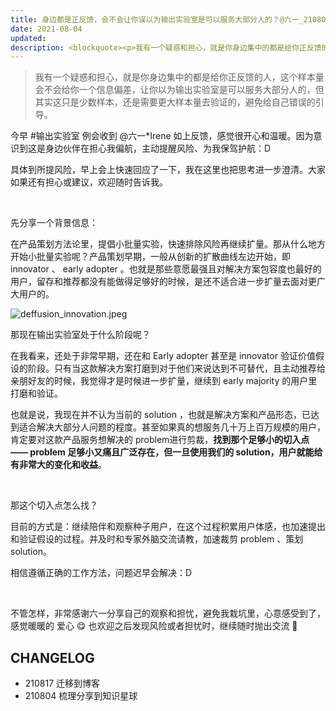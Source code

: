 ```yaml
---
title: 身边都是正反馈，会不会让你误以为输出实验室是可以服务大部分人的？@六一_210804
date: 2021-08-04
updated: 
description: <blockquote><p>我有一个疑惑和担心，就是你身边集中的都是给你正反馈的人，这个样本量会不会给你一个信息偏差，让你以为输出实验室是可以服务大部分人的，但其实这只是少数样本，还是需要更大样本量去验证的，避免给自己错误的引导。</p></blockquote><p>今早 #输出实验室 例会收到 @六一*Irene 如上反馈，感觉很开心和温暖。因为意识到这是身边伙伴在担心我偏航，主动提醒风险、为我保驾护航：D</p><p>具体到所提风险，早上会上快速回应了一下，我在这里也把思考进一步澄清。大家如果还有担心或建议，欢迎随时告诉我。</p>
---
```


> 我有一个疑惑和担心，就是你身边集中的都是给你正反馈的人，这个样本量会不会给你一个信息偏差，让你以为输出实验室是可以服务大部分人的，但其实这只是少数样本，还是需要更大样本量去验证的，避免给自己错误的引导。

今早 #输出实验室 例会收到 @六一*Irene  如上反馈，感觉很开心和温暖。因为意识到这是身边伙伴在担心我偏航，主动提醒风险、为我保驾护航：D

具体到所提风险，早上会上快速回应了一下，我在这里也把思考进一步澄清。大家如果还有担心或建议，欢迎随时告诉我。


<br> 

先分享一个背景信息：

在产品策划方法论里，提倡小批量实验，快速排除风险再继续扩量。那从什么地方开始小批量实验呢？产品策划早期，一般从创新的扩散曲线左边开始，即 innovator 、 early adopter 。也就是那些意愿最强且对解决方案包容度也最好的用户，留存和推荐都没有能做得足够好的时候，是还不适合进一步扩量去面对更广大用户的。

![deffusion_innovation.jpeg](https://ishanshan.zoomquiet.top/clipping/deffusion_innovation.jpeg#width=500)

那现在输出实验室处于什么阶段呢？

在我看来，还处于非常早期，还在和 Early adopter 甚至是 innovator  验证价值假设的阶段。只有当这款解决方案打磨到对于他们来说达到不可替代，且主动推荐给亲朋好友的时候，我觉得才是时候进一步扩量，继续到 early majority 的用户里打磨和验证。



也就是说，我现在并不认为当前的 solution ，也就是解决方案和产品形态，已达到适合解决大部分人问题的程度。甚至如果真的想服务几十万上百万规模的用户，肯定要对这款产品服务想解决的 problem进行剪裁，**找到那个足够小的切入点—— problem 足够小又痛且广泛存在，但一旦使用我们的 solution，用户就能给有非常大的变化和收益**。

<br> 

那这个切入点怎么找？

目前的方式是：继续陪伴和观察种子用户，在这个过程积累用户体感，也加速提出和验证假设的过程。并及时和专家外脑交流请教，加速裁剪 problem 、策划 solution。

相信遵循正确的工作方法，问题迟早会解决：D

<br> 

不管怎样，非常感谢六一分享自己的观察和担忧，避免我栽坑里，心意感受到了，感觉暖暖的 爱心 😋 也欢迎之后发现风险或者担忧时，继续随时抛出交流 🤗

## CHANGELOG 

- 210817 迁移到博客
- 210804 梳理分享到知识星球

